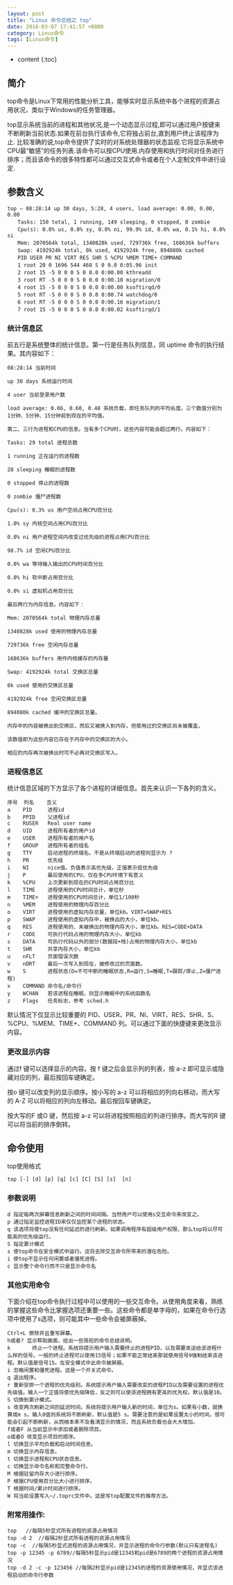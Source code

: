 ```yaml
---
layout: post
title: "Linux 命令总结之 top"
date: 2016-03-07 17:41:57 +0800
category: Linux命令
tags: [Linux命令]
---
```

* content
{:toc}

## 简介

top命令是Linux下常用的性能分析工具，能够实时显示系统中各个进程的资源占用状况，类似于Windows的任务管理器。

top显示系统当前的进程和其他状况,是一个动态显示过程,即可以通过用户按键来不断刷新当前状态.如果在前台执行该命令,它将独占前台,直到用户终止该程序为止. 比较准确的说,top命令提供了实时的对系统处理器的状态监视.它将显示系统中CPU最“敏感”的任务列表.该命令可以按CPU使用.内存使用和执行时间对任务进行排序；而且该命令的很多特性都可以通过交互式命令或者在个人定制文件中进行设定. 

## 参数含义

	top – 08:28:14 up 30 days, 5:28, 4 users, load average: 0.00, 0.00, 0.00
	　　Tasks: 150 total, 1 running, 149 sleeping, 0 stopped, 0 zombie
	　　Cpu(s): 0.0% us, 0.0% sy, 0.0% ni, 99.9% id, 0.0% wa, 0.1% hi, 0.0% si
	　　Mem: 2070564k total, 1340828k used, 729736k free, 168636k buffers
	　　Swap: 4192924k total, 0k used, 4192924k free, 894080k cached
	　　PID USER PR NI VIRT RES SHR S %CPU %MEM TIME+ COMMAND
	　　1 root 20 0 1696 544 468 S 0 0.0 0:05.96 init
	　　2 root 15 -5 0 0 0 S 0 0.0 0:00.00 kthreadd
	　　3 root RT -5 0 0 0 S 0 0.0 0:00.10 migration/0
	　　4 root 15 -5 0 0 0 S 0 0.0 0:00.00 ksoftirqd/0
	　　5 root RT -5 0 0 0 S 0 0.0 0:00.74 watchdog/0
	　　6 root RT -5 0 0 0 S 0 0.0 0:00.16 migration/1
	　　7 root 15 -5 0 0 0 S 0 0.0 0:00.02 ksoftirqd/1

### 统计信息区
前五行是系统整体的统计信息。第一行是任务队列信息，同 uptime 命令的执行结果。其内容如下：

	08:28:14 当前时间
	
	up 30 days 系统运行时间
	
	4 user 当前登录用户数
	
	load average: 0.06, 0.60, 0.48 系统负载，即任务队列的平均长度。三个数值分别为 1分钟、5分钟、15分钟前到现在的平均值。
	
	第二、三行为进程和CPU的信息。当有多个CPU时，这些内容可能会超过两行。内容如下：
	
	Tasks: 29 total 进程总数
	
	1 running 正在运行的进程数
	
	28 sleeping 睡眠的进程数
	
	0 stopped 停止的进程数
	
	0 zombie 僵尸进程数
	
	Cpu(s): 0.3% us 用户空间占用CPU百分比
	
	1.0% sy 内核空间占用CPU百分比
	
	0.0% ni 用户进程空间内改变过优先级的进程占用CPU百分比
	
	98.7% id 空闲CPU百分比
	
	0.0% wa 等待输入输出的CPU时间百分比
	
	0.0% hi 软中断占用百分比
	
	0.0% si 虚拟机占用百分比
	
	最后两行为内存信息。内容如下：
	
	Mem: 2070564k total 物理内存总量
	
	1340828k used 使用的物理内存总量
	
	729736k free 空闲内存总量
	
	168636k buffers 用作内核缓存的内存量
	
	Swap: 4192924k total 交换区总量
	
	0k used 使用的交换区总量
	
	4192924k free 空闲交换区总量
	
	894080k cached 缓冲的交换区总量。
	
	内存中的内容被换出到交换区，而后又被换入到内存，但使用过的交换区尚未被覆盖，
	
	该数值即为这些内容已存在于内存中的交换区的大小。
	
	相应的内存再次被换出时可不必再对交换区写入。

### 进程信息区

统计信息区域的下方显示了各个进程的详细信息。首先来认识一下各列的含义。

	序号  列名    含义
	a    PID     进程id
	b    PPID    父进程id
	c    RUSER   Real user name
	d    UID     进程所有者的用户id
	e    USER    进程所有者的用户名
	f    GROUP   进程所有者的组名
	g    TTY     启动进程的终端名。不是从终端启动的进程则显示为 ?
	h    PR      优先级
	i    NI      nice值。负值表示高优先级，正值表示低优先级
	j    P       最后使用的CPU，仅在多CPU环境下有意义
	k    %CPU    上次更新到现在的CPU时间占用百分比
	l    TIME    进程使用的CPU时间总计，单位秒
	m    TIME+   进程使用的CPU时间总计，单位1/100秒
	n    %MEM    进程使用的物理内存百分比
	o    VIRT    进程使用的虚拟内存总量，单位kb。VIRT=SWAP+RES
	p    SWAP    进程使用的虚拟内存中，被换出的大小，单位kb。
	q    RES     进程使用的、未被换出的物理内存大小，单位kb。RES=CODE+DATA
	r    CODE    可执行代码占用的物理内存大小，单位kb
	s    DATA    可执行代码以外的部分(数据段+栈)占用的物理内存大小，单位kb
	t    SHR     共享内存大小，单位kb
	u    nFLT    页面错误次数
	v    nDRT    最后一次写入到现在，被修改过的页面数。
	w    S       进程状态(D=不可中断的睡眠状态,R=运行,S=睡眠,T=跟踪/停止,Z=僵尸进程)
	x    COMMAND 命令名/命令行
	y    WCHAN   若该进程在睡眠，则显示睡眠中的系统函数名
	z    Flags   任务标志，参考 sched.h

默认情况下仅显示比较重要的 PID、USER、PR、NI、VIRT、RES、SHR、S、%CPU、%MEM、TIME+、COMMAND 列。可以通过下面的快捷键来更改显示内容。

### 更改显示内容

通过f 键可以选择显示的内容。按 f 键之后会显示列的列表，按 a-z 即可显示或隐藏对应的列，最后按回车键确定。

按o 键可以改变列的显示顺序。按小写的 a-z 可以将相应的列向右移动，而大写的 A-Z 可以将相应的列向左移动。最后按回车键确定。

按大写的F 或O 键，然后按 a-z 可以将进程按照相应的列进行排序。而大写的R 键可以将当前的排序倒转。

## 命令使用

top使用格式

	top [-] [d] [p] [q] [c] [C] [S] [s]  [n]

### 参数说明

	d 指定每两次屏幕信息刷新之间的时间间隔。当然用户可以使用s交互命令来改变之。
	p 通过指定监控进程ID来仅仅监控某个进程的状态。
	q 该选项将使top没有任何延迟的进行刷新。如果调用程序有超级用户权限，那么top将以尽可能高的优先级运行。
	S 指定累计模式
	s 使top命令在安全模式中运行。这将去除交互命令所带来的潜在危险。
	i 使top不显示任何闲置或者僵死进程。
	c 显示整个命令行而不只是显示命令名

### 其他实用命令

下面介绍在top命令执行过程中可以使用的一些交互命令。从使用角度来看，熟练的掌握这些命令比掌握选项还重要一些。这些命令都是单字母的，如果在命令行选项中使用了s选项，则可能其中一些命令会被屏蔽掉。

	Ctrl+L 擦除并且重写屏幕。
	h或者? 显示帮助画面，给出一些简短的命令总结说明。
	k       终止一个进程。系统将提示用户输入需要终止的进程PID，以及需要发送给该进程什么样的信号。一般的终止进程可以使用15信号；如果不能正常结束那就使用信号9强制结束该进程。默认值是信号15。在安全模式中此命令被屏蔽。
	i 忽略闲置和僵死进程。这是一个开关式命令。
	q 退出程序。
	r 重新安排一个进程的优先级别。系统提示用户输入需要改变的进程PID以及需要设置的进程优先级值。输入一个正值将使优先级降低，反之则可以使该进程拥有更高的优先权。默认值是10。
	S 切换到累计模式。
	s 改变两次刷新之间的延迟时间。系统将提示用户输入新的时间，单位为s。如果有小数，就换算成m s。输入0值则系统将不断刷新，默认值是5 s。需要注意的是如果设置太小的时间，很可能会引起不断刷新，从而根本来不及看清显示的情况，而且系统负载也会大大增加。
	f或者F 从当前显示中添加或者删除项目。
	o或者O 改变显示项目的顺序。
	l 切换显示平均负载和启动时间信息。
	m 切换显示内存信息。
	t 切换显示进程和CPU状态信息。
	c 切换显示命令名称和完整命令行。
	M 根据驻留内存大小进行排序。
	P 根据CPU使用百分比大小进行排序。
	T 根据时间/累计时间进行排序。
	W 将当前设置写入~/.toprc文件中。这是写top配置文件的推荐方法。

### 附常用操作:

	top   //每隔5秒显式所有进程的资源占用情况
	top -d 2  //每隔2秒显式所有进程的资源占用情况
	top -c  //每隔5秒显式进程的资源占用情况，并显示进程的命令行参数(默认只有进程名)
	top -p 12345 -p 6789//每隔5秒显示pid是12345和pid是6789的两个进程的资源占用情况
	top -d 2 -c -p 123456 //每隔2秒显示pid是12345的进程的资源使用情况，并显式该进程启动的命令行参数